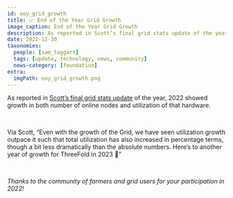```yaml
---
id: eoy_grid_growth
title: 📈 End of the Year Grid Growth
image_caption: End of the Year Grid Growth
description: As reported in Scott’s final grid stats update of the year, 2022 showed growth in both number of online nodes and utilization of that hardware.
date: 2022-12-30
taxonomies:
  people: [sam_taggart]
  tags: [update, technology, news, community]
  news-category: [foundation]
extra:
  imgPath: eoy_grid_growth.png
---
```


As reported in [Scott’s final grid stats update](https://forum.threefold.io/t/grid-stats-new-nodes-utilization-overview/3291/33?u=gosam) of the year, 2022 showed growth in both number of online nodes and utilization of that hardware.

<br/>

Via Scott, “Even with the growth of the Grid, we have seen utilization growth outpace it such that total utilization has also increased in percentage terms, though a bit less dramatically than the absolute numbers. Here’s to another year of growth for ThreeFold in 2023 🥂”

<br/>

_Thanks to the community of farmers and grid users for your participation in 2022!_
